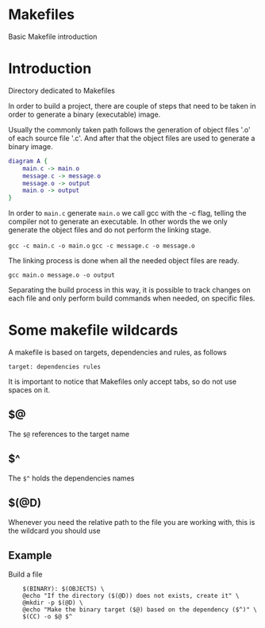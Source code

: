 # Makefiles
Basic Makefile introduction

# Introduction

Directory dedicated to Makefiles

In order to build a project, there are couple of steps that need to be taken in order to generate a binary (executable) image.

Usually the commonly taken path follows the generation of object files '.o' of each source file '.c'. And after that the object files are used to generate a binary image.

```dot
diagram A {
    main.c -> main.o
    message.c -> message.o
    message.o -> output
    main.o -> output
}
```

In order to `main.c` generate `main.o` we call gcc with the -c flag, telling the compiler not to generate an executable. In other words the we only generate the object files and do not perform the linking stage.

`gcc -c main.c -o main.o`
`gcc -c message.c -o message.o`

The linking process is done when all the needed object files are ready.

`gcc main.o message.o -o output`

Separating the build process in this way, it is possible to track changes on each file and only perform build commands when needed, on specific files.

# Some makefile wildcards

A makefile is based on targets, dependencies and rules, as follows

`target: dependencies
    rules`

It is important to notice that Makefiles only accept tabs, so do not use spaces on it.

## $@
 The `$@` references to the target name

## $^
 The `$^` holds the dependencies names

## $(@D)
 Whenever you need the relative path to the file you are working with, this is the wildcard you should use

## Example
 Build a file
```
    $(BINARY): $(OBJECTS) \
    @echo "If the directory ($(@D)) does not exists, create it" \
    @mkdir -p $(@D) \
    @echo "Make the binary target ($@) based on the dependency ($^)" \
	$(CC) -o $@ $^
```

